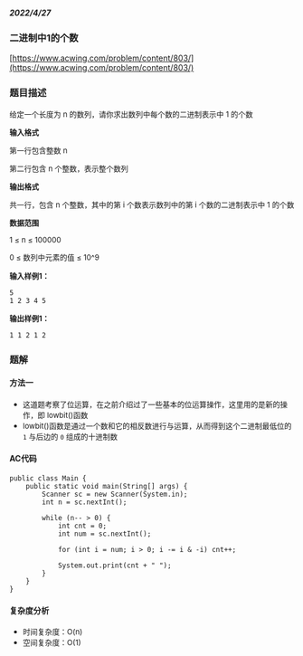 ##### 2022/4/27

### 二进制中1的个数

[https://www.acwing.com/problem/content/803/](https://www.acwing.com/problem/content/803/)

### 题目描述

<font size=2> 

给定一个长度为 n 的数列，请你求出数列中每个数的二进制表示中 1 的个数

</font>

<font size=2> 

**输入格式**

第一行包含整数 n

第二行包含 n 个整数，表示整个数列

</font>

<font size=2> 

**输出格式**

共一行，包含 n 个整数，其中的第 i 个数表示数列中的第 i 个数的二进制表示中 1 的个数

</font>

<font size=2> 

**数据范围**

1 ≤ n ≤ 100000

0 ≤ 数列中元素的值 ≤ 10^9

</font>

<font size=2> **输入样例1：**</font>

```
5
1 2 3 4 5
```

<font size=2> **输出样例1：**</font>

```
1 1 2 1 2
```

### 题解

#### 方法一

- <font size=2>这道题考察了位运算，在之前介绍过了一些基本的位运算操作，这里用的是新的操作，即 lowbit()函数</font>
- <font size=2>lowbit()函数是通过一个数和它的相反数进行与运算，从而得到这个二进制最低位的 `1` 与后边的 `0` 组成的十进制数</font>

#### AC代码

```  
public class Main {
    public static void main(String[] args) {
        Scanner sc = new Scanner(System.in);
        int n = sc.nextInt();
        
        while (n-- > 0) {
            int cnt = 0;
            int num = sc.nextInt();
            
            for (int i = num; i > 0; i -= i & -i) cnt++;
            
            System.out.print(cnt + " ");
        }
    }
}   
```

#### 复杂度分析

- <font size=2>时间复杂度：O(n)</font>
- <font size=2>空间复杂度：O(1)</font>
